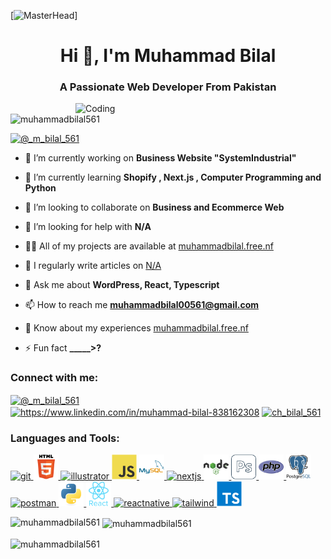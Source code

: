 [![MasterHead](https://www.canva.com/design/DAGRY9Llyxg/t0X0tno3SYM29eMcNqUqEA/view?utm_content=DAGRY9Llyxg&utm_campaign=designshare&utm_medium=link&utm_source=editor)]

<h1 align="center">Hi 👋, I'm Muhammad Bilal</h1>
<h3 align="center">A Passionate Web Developer From Pakistan</h3>
<img align="right" alt="Coding" width="400" src="https://cdn.dribbble.com/users/1162077/screenshots/3848914/programmer.gif">


<p align="left"> <img src="https://komarev.com/ghpvc/?username=muhammadbilal561&label=Profile%20views&color=0e75b6&style=flat" alt="muhammadbilal561" /> </p>

<p align="left"> <a href="https://twitter.com/@_m_bilal_561" target="blank"><img src="https://img.shields.io/twitter/follow/@_m_bilal_561?logo=twitter&style=for-the-badge" alt="@_m_bilal_561" /></a> </p>

- 🔭 I’m currently working on **Business Website "SystemIndustrial"**

- 🌱 I’m currently learning **Shopify , Next.js , Computer Programming and Python**

- 👯 I’m looking to collaborate on **Business and Ecommerce Web**

- 🤝 I’m looking for help with **N/A**

- 👨‍💻 All of my projects are available at [muhammadbilal.free.nf](muhammadbilal.free.nf)

- 📝 I regularly write articles on [N/A](N/A)

- 💬 Ask me about **WordPress, React, Typescript**

- 📫 How to reach me **muhammadbilal00561@gmail.com**

- 📄 Know about my experiences [muhammadbilal.free.nf](muhammadbilal.free.nf)

- ⚡ Fun fact **_____>?**

<h3 align="left">Connect with me:</h3>
<p align="left">
<a href="https://twitter.com/@_m_bilal_561" target="blank"><img align="center" src="https://raw.githubusercontent.com/rahuldkjain/github-profile-readme-generator/master/src/images/icons/Social/twitter.svg" alt="@_m_bilal_561" height="30" width="40" /></a>
<a href="https://linkedin.com/in/https://www.linkedin.com/in/muhammad-bilal-838162308" target="blank"><img align="center" src="https://raw.githubusercontent.com/rahuldkjain/github-profile-readme-generator/master/src/images/icons/Social/linked-in-alt.svg" alt="https://www.linkedin.com/in/muhammad-bilal-838162308" height="30" width="40" /></a>
<a href="https://instagram.com/ch_bilal_561" target="blank"><img align="center" src="https://raw.githubusercontent.com/rahuldkjain/github-profile-readme-generator/master/src/images/icons/Social/instagram.svg" alt="ch_bilal_561" height="30" width="40" /></a>
</p>

<h3 align="left">Languages and Tools:</h3>
<p align="left"> <a href="https://git-scm.com/" target="_blank" rel="noreferrer"> <img src="https://www.vectorlogo.zone/logos/git-scm/git-scm-icon.svg" alt="git" width="40" height="40"/> </a> <a href="https://www.w3.org/html/" target="_blank" rel="noreferrer"> <img src="https://raw.githubusercontent.com/devicons/devicon/master/icons/html5/html5-original-wordmark.svg" alt="html5" width="40" height="40"/> </a> <a href="https://www.adobe.com/in/products/illustrator.html" target="_blank" rel="noreferrer"> <img src="https://www.vectorlogo.zone/logos/adobe_illustrator/adobe_illustrator-icon.svg" alt="illustrator" width="40" height="40"/> </a> <a href="https://developer.mozilla.org/en-US/docs/Web/JavaScript" target="_blank" rel="noreferrer"> <img src="https://raw.githubusercontent.com/devicons/devicon/master/icons/javascript/javascript-original.svg" alt="javascript" width="40" height="40"/> </a> <a href="https://www.mysql.com/" target="_blank" rel="noreferrer"> <img src="https://raw.githubusercontent.com/devicons/devicon/master/icons/mysql/mysql-original-wordmark.svg" alt="mysql" width="40" height="40"/> </a> <a href="https://nextjs.org/" target="_blank" rel="noreferrer"> <img src="https://cdn.worldvectorlogo.com/logos/nextjs-2.svg" alt="nextjs" width="40" height="40"/> </a> <a href="https://nodejs.org" target="_blank" rel="noreferrer"> <img src="https://raw.githubusercontent.com/devicons/devicon/master/icons/nodejs/nodejs-original-wordmark.svg" alt="nodejs" width="40" height="40"/> </a> <a href="https://www.photoshop.com/en" target="_blank" rel="noreferrer"> <img src="https://raw.githubusercontent.com/devicons/devicon/master/icons/photoshop/photoshop-line.svg" alt="photoshop" width="40" height="40"/> </a> <a href="https://www.php.net" target="_blank" rel="noreferrer"> <img src="https://raw.githubusercontent.com/devicons/devicon/master/icons/php/php-original.svg" alt="php" width="40" height="40"/> </a> <a href="https://www.postgresql.org" target="_blank" rel="noreferrer"> <img src="https://raw.githubusercontent.com/devicons/devicon/master/icons/postgresql/postgresql-original-wordmark.svg" alt="postgresql" width="40" height="40"/> </a> <a href="https://postman.com" target="_blank" rel="noreferrer"> <img src="https://www.vectorlogo.zone/logos/getpostman/getpostman-icon.svg" alt="postman" width="40" height="40"/> </a> <a href="https://www.python.org" target="_blank" rel="noreferrer"> <img src="https://raw.githubusercontent.com/devicons/devicon/master/icons/python/python-original.svg" alt="python" width="40" height="40"/> </a> <a href="https://reactjs.org/" target="_blank" rel="noreferrer"> <img src="https://raw.githubusercontent.com/devicons/devicon/master/icons/react/react-original-wordmark.svg" alt="react" width="40" height="40"/> </a> <a href="https://reactnative.dev/" target="_blank" rel="noreferrer"> <img src="https://reactnative.dev/img/header_logo.svg" alt="reactnative" width="40" height="40"/> </a> <a href="https://tailwindcss.com/" target="_blank" rel="noreferrer"> <img src="https://www.vectorlogo.zone/logos/tailwindcss/tailwindcss-icon.svg" alt="tailwind" width="40" height="40"/> </a> <a href="https://www.typescriptlang.org/" target="_blank" rel="noreferrer"> <img src="https://raw.githubusercontent.com/devicons/devicon/master/icons/typescript/typescript-original.svg" alt="typescript" width="40" height="40"/> </a> </p>

<p><img align="left" src="https://github-readme-stats.vercel.app/api/top-langs?username=muhammadbilal561&show_icons=true&locale=en&layout=compact" alt="muhammadbilal561" /></p>

<p>&nbsp;<img align="center" src="https://github-readme-stats.vercel.app/api?username=muhammadbilal561&show_icons=true&locale=en" alt="muhammadbilal561" /></p>

<p><img align="center" src="https://github-readme-streak-stats.herokuapp.com/?user=muhammadbilal561&" alt="muhammadbilal561" /></p>
